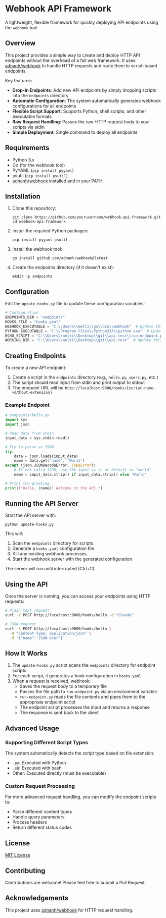 # Webhook API Framework

A lightweight, flexible framework for quickly deploying API endpoints using the `webhook` tool.

## Overview

This project provides a simple way to create and deploy HTTP API endpoints without the overhead of a full web framework. It uses [adnanh/webhook](https://github.com/adnanh/webhook) to handle HTTP requests and route them to script-based endpoints.

Key features:
- **Drop-in Endpoints**: Add new API endpoints by simply dropping scripts into the `endpoints` directory
- **Automatic Configuration**: The system automatically generates webhook configurations for all endpoints
- **Flexible Script Support**: Supports Python, shell scripts, and other executable formats
- **Raw Request Handling**: Passes the raw HTTP request body to your scripts via stdin
- **Simple Deployment**: Single command to deploy all endpoints

## Requirements

- Python 3.x
- Go (for the webhook tool)
- PyYAML (`pip install pyyaml`)
- psutil (`pip install psutil`)
- [adnanh/webhook](https://github.com/adnanh/webhook) installed and in your PATH

## Installation

1. Clone this repository:
   ```
   git clone https://github.com/yourusername/webhook-api-framework.git
   cd webhook-api-framework
   ```

2. Install the required Python packages:
   ```
   pip install pyyaml psutil
   ```

3. Install the webhook tool:
   ```
   go install github.com/adnanh/webhook@latest
   ```

4. Create the endpoints directory (if it doesn't exist):
   ```
   mkdir -p endpoints
   ```

## Configuration

Edit the `update-hooks.py` file to update these configuration variables:

```python
# Configuration
ENDPOINTS_DIR = "endpoints"
HOOKS_FILE = "hooks.yaml"
WEBHOOK_EXECUTABLE = "C:\\Users\\melti\\go\\bin\\webhook"  # Update this path
PYTHON_EXECUTABLE = "C:\\Program Files\\Python313\\python.exe"  # Update this path
ECHO_SCRIPT = "C:\\Users\\melti\\Desktop\\git\\api-test\\run-endpoint.py"  # Update this path
WORKING_DIR = "C:\\Users\\melti\\Desktop\\git\\api-test"  # Update this path
```

## Creating Endpoints

To create a new API endpoint:

1. Create a script in the `endpoints` directory (e.g., `hello.py`, `users.py`, etc.)
2. The script should read input from stdin and print output to stdout
3. The endpoint URL will be `http://localhost:9000/hooks/{script-name-without-extension}`

### Example Endpoint

```python
# endpoints/hello.py
import sys
import json

# Read data from stdin
input_data = sys.stdin.read()

# Try to parse as JSON
try:
    data = json.loads(input_data)
    name = data.get('name', 'World')
except (json.JSONDecodeError, TypeError):
    # If not valid JSON, use the input as is or default to "World"
    name = input_data.strip() if input_data.strip() else 'World'

# Print the greeting
print(f"Hello, {name}! Welcome to the API.")
```

## Running the API Server

Start the API server with:

```
python update-hooks.py
```

This will:
1. Scan the `endpoints` directory for scripts
2. Generate a `hooks.yaml` configuration file
3. Kill any existing webhook processes
4. Start the webhook server with the generated configuration

The server will run until interrupted (Ctrl+C).

## Using the API

Once the server is running, you can access your endpoints using HTTP requests:

```bash
# Plain text request
curl -X POST http://localhost:9000/hooks/hello -d "Claude"

# JSON request
curl -X POST http://localhost:9000/hooks/hello \
  -H "Content-Type: application/json" \
  -d '{"name":"JSON User"}'
```

## How It Works

1. The `update-hooks.py` script scans the `endpoints` directory for endpoint scripts
2. For each script, it generates a hook configuration in `hooks.yaml`
3. When a request is received, webhook:
   - Saves the request body to a temporary file
   - Passes the file path to `run-endpoint.py` via an environment variable
   - `run-endpoint.py` reads the file contents and pipes them to the appropriate endpoint script
   - The endpoint script processes the input and returns a response
   - The response is sent back to the client

## Advanced Usage

### Supporting Different Script Types

The system automatically detects the script type based on file extension:
- `.py`: Executed with Python
- `.sh`: Executed with bash
- Other: Executed directly (must be executable)

### Custom Request Processing

For more advanced request handling, you can modify the endpoint scripts to:
- Parse different content types
- Handle query parameters
- Process headers
- Return different status codes

## License

[MIT License](LICENSE)

## Contributing

Contributions are welcome! Please feel free to submit a Pull Request.

## Acknowledgements

This project uses [adnanh/webhook](https://github.com/adnanh/webhook) for HTTP request handling. 